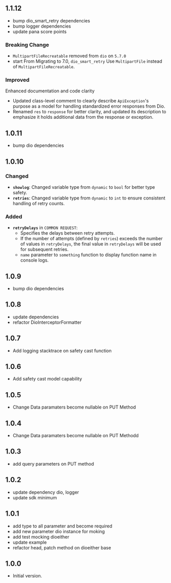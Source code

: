 ## 1.1.12

- bump dio_smart_retry dependencies
- bump logger dependencies
- update pana score points

### Breaking Change
- `MultipartFileRecreatable` removed from `dio` on `5.7.0`
- start From Migrating to 7.0, `dio_smart_retry` Use `MultipartFile` instead of `MultipartFileRecreatable`.

### Improved
Enhanced documentation and code clarity 
- Updated class-level comment to clearly describe `ApiException`'s purpose as a model for handling standardized error responses from Dio.
- Renamed `res` to `response` for better clarity, and updated its description to emphasize it holds additional data from the response or exception.

## 1.0.11

- bump dio dependencies

## 1.0.10

### Changed
- **`showlog`**: Changed variable type from `dynamic` to `bool` for better type safety.
- **`retries`**: Changed variable type from `dynamic` to `int` to ensure consistent handling of retry counts.

### Added
- **`retryDelays`** in `COMMON REQUEST`:
  - Specifies the delays between retry attempts.
  - If the number of attempts (defined by `retries`) exceeds the number of values in `retryDelays`, the final value in `retryDelays` will be used for subsequent retries.
  - `name` parameter to `something` function to display function name in console logs.


## 1.0.9

- bump dio dependencies


## 1.0.8

- update dependencies
- refactor DioInterceptorFormatter 

## 1.0.7

- Add logging stacktrace on safety cast function

## 1.0.6

- Add safety cast model capability

## 1.0.5

- Change Data paramaters become nullable on PUT Method

## 1.0.4

- Change Data paramaters become nullable on PUT Methodd

## 1.0.3

- add query parameters on PUT method

## 1.0.2

- update dependency dio, logger
- update sdk minimum

## 1.0.1

- add type to all parameter and become required
- add new parameter dio instance for moking
- add test mocking dioeither
- update example
- refactor head, patch method on dioeither base

## 1.0.0

- Initial version.
